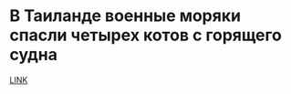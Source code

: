 # В Таиланде военные моряки спасли четырех котов с горящего судна



[LINK](https://varlamov.ru/4205101.html)